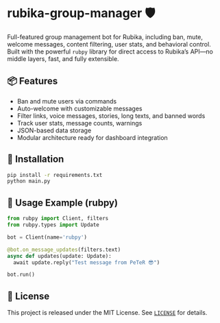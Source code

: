 # rubika-group-manager 🛡️

Full-featured group management bot for Rubika, including ban, mute, welcome messages, content filtering, user stats, and behavioral control.  
Built with the powerful `rubpy` library for direct access to Rubika’s API—no middle layers, fast, and fully extensible.

## 📦 Features

- Ban and mute users via commands  
- Auto-welcome with customizable messages  
- Filter links, voice messages, stories, long texts, and banned words  
- Track user stats, message counts, warnings  
- JSON-based data storage  
- Modular architecture ready for dashboard integration

## 🚀 Installation

```bash
pip install -r requirements.txt  
python main.py
```

## 🧪 Usage Example (rubpy)

```python
from rubpy import Client, filters  
from rubpy.types import Update  

bot = Client(name='rubpy')  

@bot.on_message_updates(filters.text)  
async def updates(update: Update):  
  await update.reply("Test message from PeTeR 😎")  

bot.run()
```

## 📄 License

This project is released under the MIT License. See [`LICENSE`](./LICENSE) for details.